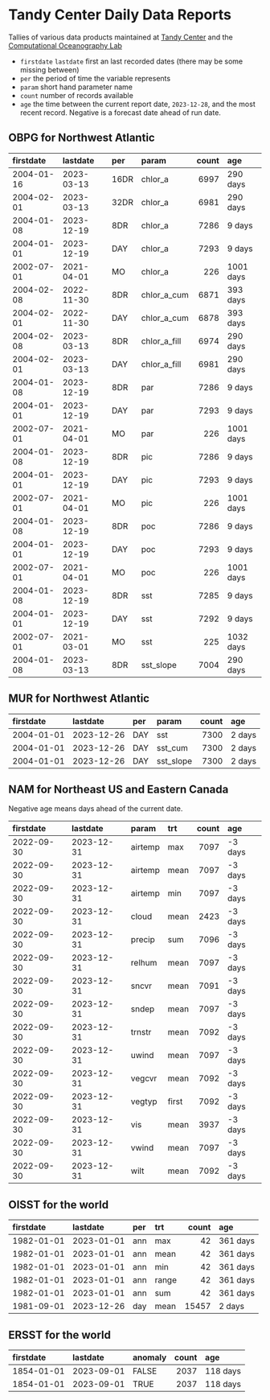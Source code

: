Tandy Center Daily Data Reports
================

Tallies of various data products maintained at [Tandy
Center](https://www.bigelow.org/services/ocean-forecasting/) and the
[Computational Oceanography
Lab](https://www.bigelow.org/science/lab/computational-oceanography/)

- `firstdate` `lastdate` first an last recorded dates (there may be some
  missing between)
- `per` the period of time the variable represents
- `param` short hand parameter name
- `count` number of records available
- `age` the time between the current report date, `2023-12-28`, and the
  most recent record. Negative is a forecast date ahead of run date.

## OBPG for Northwest Atlantic

| firstdate  | lastdate   | per  | param        | count | age       |
|:-----------|:-----------|:-----|:-------------|------:|:----------|
| 2004-01-16 | 2023-03-13 | 16DR | chlor_a      |  6997 | 290 days  |
| 2004-02-01 | 2023-03-13 | 32DR | chlor_a      |  6981 | 290 days  |
| 2004-01-08 | 2023-12-19 | 8DR  | chlor_a      |  7286 | 9 days    |
| 2004-01-01 | 2023-12-19 | DAY  | chlor_a      |  7293 | 9 days    |
| 2002-07-01 | 2021-04-01 | MO   | chlor_a      |   226 | 1001 days |
| 2004-02-08 | 2022-11-30 | 8DR  | chlor_a_cum  |  6871 | 393 days  |
| 2004-02-01 | 2022-11-30 | DAY  | chlor_a_cum  |  6878 | 393 days  |
| 2004-02-08 | 2023-03-13 | 8DR  | chlor_a_fill |  6974 | 290 days  |
| 2004-02-01 | 2023-03-13 | DAY  | chlor_a_fill |  6981 | 290 days  |
| 2004-01-08 | 2023-12-19 | 8DR  | par          |  7286 | 9 days    |
| 2004-01-01 | 2023-12-19 | DAY  | par          |  7293 | 9 days    |
| 2002-07-01 | 2021-04-01 | MO   | par          |   226 | 1001 days |
| 2004-01-08 | 2023-12-19 | 8DR  | pic          |  7286 | 9 days    |
| 2004-01-01 | 2023-12-19 | DAY  | pic          |  7293 | 9 days    |
| 2002-07-01 | 2021-04-01 | MO   | pic          |   226 | 1001 days |
| 2004-01-08 | 2023-12-19 | 8DR  | poc          |  7286 | 9 days    |
| 2004-01-01 | 2023-12-19 | DAY  | poc          |  7293 | 9 days    |
| 2002-07-01 | 2021-04-01 | MO   | poc          |   226 | 1001 days |
| 2004-01-08 | 2023-12-19 | 8DR  | sst          |  7285 | 9 days    |
| 2004-01-01 | 2023-12-19 | DAY  | sst          |  7292 | 9 days    |
| 2002-07-01 | 2021-03-01 | MO   | sst          |   225 | 1032 days |
| 2004-01-08 | 2023-03-13 | 8DR  | sst_slope    |  7004 | 290 days  |

## MUR for Northwest Atlantic

| firstdate  | lastdate   | per | param     | count | age    |
|:-----------|:-----------|:----|:----------|------:|:-------|
| 2004-01-01 | 2023-12-26 | DAY | sst       |  7300 | 2 days |
| 2004-01-01 | 2023-12-26 | DAY | sst_cum   |  7300 | 2 days |
| 2004-01-01 | 2023-12-26 | DAY | sst_slope |  7300 | 2 days |

## NAM for Northeast US and Eastern Canada

Negative age means days ahead of the current date.

| firstdate  | lastdate   | param   | trt   | count | age     |
|:-----------|:-----------|:--------|:------|------:|:--------|
| 2022-09-30 | 2023-12-31 | airtemp | max   |  7097 | -3 days |
| 2022-09-30 | 2023-12-31 | airtemp | mean  |  7097 | -3 days |
| 2022-09-30 | 2023-12-31 | airtemp | min   |  7097 | -3 days |
| 2022-09-30 | 2023-12-31 | cloud   | mean  |  2423 | -3 days |
| 2022-09-30 | 2023-12-31 | precip  | sum   |  7096 | -3 days |
| 2022-09-30 | 2023-12-31 | relhum  | mean  |  7097 | -3 days |
| 2022-09-30 | 2023-12-31 | sncvr   | mean  |  7091 | -3 days |
| 2022-09-30 | 2023-12-31 | sndep   | mean  |  7097 | -3 days |
| 2022-09-30 | 2023-12-31 | trnstr  | mean  |  7092 | -3 days |
| 2022-09-30 | 2023-12-31 | uwind   | mean  |  7097 | -3 days |
| 2022-09-30 | 2023-12-31 | vegcvr  | mean  |  7092 | -3 days |
| 2022-09-30 | 2023-12-31 | vegtyp  | first |  7092 | -3 days |
| 2022-09-30 | 2023-12-31 | vis     | mean  |  3937 | -3 days |
| 2022-09-30 | 2023-12-31 | vwind   | mean  |  7097 | -3 days |
| 2022-09-30 | 2023-12-31 | wilt    | mean  |  7092 | -3 days |

## OISST for the world

| firstdate  | lastdate   | per | trt   | count | age      |
|:-----------|:-----------|:----|:------|------:|:---------|
| 1982-01-01 | 2023-01-01 | ann | max   |    42 | 361 days |
| 1982-01-01 | 2023-01-01 | ann | mean  |    42 | 361 days |
| 1982-01-01 | 2023-01-01 | ann | min   |    42 | 361 days |
| 1982-01-01 | 2023-01-01 | ann | range |    42 | 361 days |
| 1982-01-01 | 2023-01-01 | ann | sum   |    42 | 361 days |
| 1981-09-01 | 2023-12-26 | day | mean  | 15457 | 2 days   |

## ERSST for the world

| firstdate  | lastdate   | anomaly | count | age      |
|:-----------|:-----------|:--------|------:|:---------|
| 1854-01-01 | 2023-09-01 | FALSE   |  2037 | 118 days |
| 1854-01-01 | 2023-09-01 | TRUE    |  2037 | 118 days |
